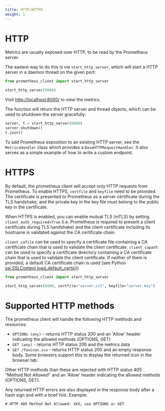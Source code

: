 ```yaml
---
title: HTTP/HTTPS
weight: 1
---
```


# HTTP

Metrics are usually exposed over HTTP, to be read by the Prometheus server.

The easiest way to do this is via `start_http_server`, which will start a HTTP
server in a daemon thread on the given port:

```python
from prometheus_client import start_http_server

start_http_server(8000)
```

Visit [http://localhost:8000/](http://localhost:8000/) to view the metrics.

The function will return the HTTP server and thread objects, which can be used
to shutdown the server gracefully:

```python
server, t = start_http_server(8000)
server.shutdown()
t.join()
```

To add Prometheus exposition to an existing HTTP server, see the `MetricsHandler` class
which provides a `BaseHTTPRequestHandler`. It also serves as a simple example of how
to write a custom endpoint.

# HTTPS

By default, the prometheus client will accept only HTTP requests from Prometheus.
To enable HTTPS, `certfile` and `keyfile` need to be provided. The certificate is
presented to Prometheus as a server certificate during the TLS handshake, and
the private key in the key file must belong to the public key in the certificate.

When HTTPS is enabled, you can enable mutual TLS (mTLS) by setting `client_auth_required=True`
(i.e. Prometheus is required to present a client certificate during TLS handshake) and the
client certificate including its hostname is validated against the CA certificate chain.

`client_cafile` can be used to specify a certificate file containing a CA certificate
chain that is used to validate the client certificate. `client_capath` can be used to
specify a certificate directory containing a CA certificate chain that is used to
validate the client certificate. If neither of them is provided, a default CA certificate
chain is used (see Python [ssl.SSLContext.load_default_certs()](https://docs.python.org/3/library/ssl.html#ssl.SSLContext.load_default_certs))

```python
from prometheus_client import start_http_server

start_http_server(8000, certfile="server.crt", keyfile="server.key")
```

# Supported HTTP methods

The prometheus client will handle the following HTTP methods and resources:

* `OPTIONS (any)` - returns HTTP status 200 and an 'Allow' header indicating the
  allowed methods (OPTIONS, GET)
* `GET (any)` - returns HTTP status 200 and the metrics data
* `GET /favicon.ico` - returns HTTP status 200 and an empty response body. Some
  browsers support this to display the returned icon in the browser tab.

Other HTTP methods than these are rejected with HTTP status 405 "Method Not Allowed"
and an 'Allow' header indicating the allowed methods (OPTIONS, GET).

Any returned HTTP errors are also displayed in the response body after a hash
sign and with a brief hint. Example:
```
# HTTP 405 Method Not Allowed: XXX; use OPTIONS or GET
```
